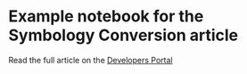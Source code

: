 # Example notebook for the Symbology Conversion article

Read the full article on the [Developers Portal](https://developers.lseg.com/en/article-catalog)

